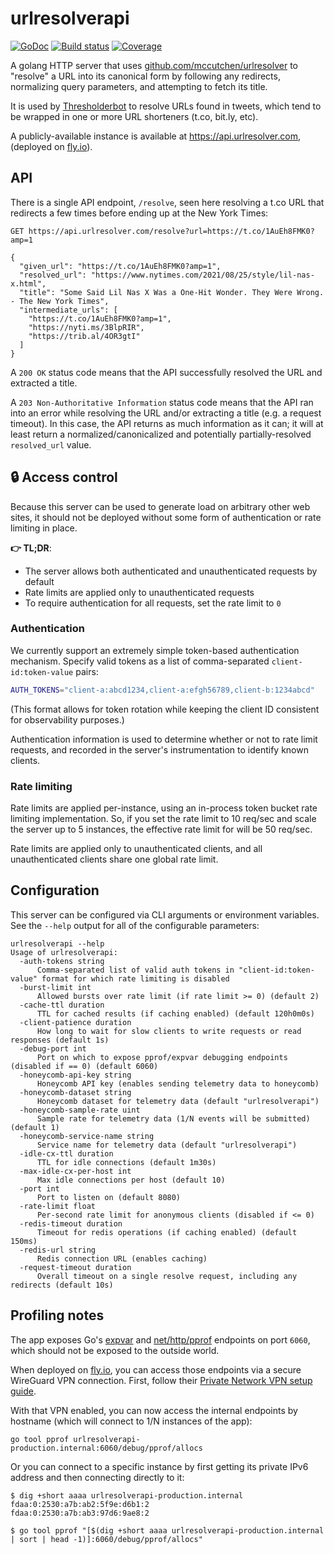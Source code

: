 # urlresolverapi

[![GoDoc](https://pkg.go.dev/badge/github.com/mccutchen/urlresolverapi)](https://pkg.go.dev/github.com/mccutchen/urlresolverapi)
[![Build status](https://github.com/mccutchen/urlresolverapi/actions/workflows/test.yaml/badge.svg)](https://github.com/mccutchen/urlresolverapi/actions/workflows/test.yaml)
[![Coverage](https://codecov.io/gh/mccutchen/urlresolverapi/branch/main/graph/badge.svg)](https://codecov.io/gh/mccutchen/urlresolverapi)

A golang HTTP server that uses [github.com/mccutchen/urlresolver][pkg] to
"resolve" a URL into its canonical form by following any redirects, normalizing
query parameters, and attempting to fetch its title.

It is used by [Thresholderbot][] to resolve URLs found in tweets, which tend to
be wrapped in one or more URL shorteners (t.co, bit.ly, etc).

A publicly-available instance is available at https://api.urlresolver.com,
(deployed on [fly.io](https://fly.io)).

## API

There is a single API endpoint, `/resolve`, seen here resolving a t.co URL that redirects a
few times before ending up at the New York Times:

```
GET https://api.urlresolver.com/resolve?url=https://t.co/1AuEh8FMK0?amp=1

{
  "given_url": "https://t.co/1AuEh8FMK0?amp=1",
  "resolved_url": "https://www.nytimes.com/2021/08/25/style/lil-nas-x.html",
  "title": "Some Said Lil Nas X Was a One-Hit Wonder. They Were Wrong. - The New York Times",
  "intermediate_urls": [
    "https://t.co/1AuEh8FMK0?amp=1",
    "https://nyti.ms/3BlpRIR",
    "https://trib.al/4OR3gtI"
  ]
}
```

A `200 OK` status code means that the API successfully resolved the URL and
extracted a title.

A `203 Non-Authoritative Information` status code means that the API ran into
an error while resolving the URL and/or extracting a title (e.g. a request
timeout). In this case, the API returns as much information as it can; it will
at least return a normalized/canonicalized and potentially partially-resolved
`resolved_url` value.


## 🔒 Access control

Because this server can be used to generate load on arbitrary other web sites,
it should not be deployed without some form of authentication or rate limiting
in place.

**👉 TL;DR**:
- The server allows both authenticated and unauthenticated requests by default
- Rate limits are applied only to unauthenticated requests
- To require authentication for all requests, set the rate limit to `0`

### Authentication

We currently support an extremely simple token-based authentication mechanism.
Specify valid tokens as a list of comma-separated `client-id:token-value`
pairs:

```bash
AUTH_TOKENS="client-a:abcd1234,client-a:efgh56789,client-b:1234abcd"
```

(This format allows for token rotation while keeping the client ID consistent
for observability purposes.)

Authentication information is used to determine whether or not to rate limit
requests, and recorded in the server's instrumentation to identify known
clients.

### Rate limiting

Rate limits are applied per-instance, using an in-process token bucket rate
limiting implementation. So, if you set the rate limit to 10 req/sec and scale
the server up to 5 instances, the effective rate limit for will be 50 req/sec.

Rate limits are applied only to unauthenticated clients, and all
unauthenticated clients share one global rate limit.


## Configuration

This server can be configured via CLI arguments or environment variables. See
the `--help` output for all of the configurable parameters:

```
urlresolverapi --help
Usage of urlresolverapi:
  -auth-tokens string
      Comma-separated list of valid auth tokens in "client-id:token-value" format for which rate limiting is disabled
  -burst-limit int
      Allowed bursts over rate limit (if rate limit >= 0) (default 2)
  -cache-ttl duration
      TTL for cached results (if caching enabled) (default 120h0m0s)
  -client-patience duration
      How long to wait for slow clients to write requests or read responses (default 1s)
  -debug-port int
      Port on which to expose pprof/expvar debugging endpoints (disabled if == 0) (default 6060)
  -honeycomb-api-key string
      Honeycomb API key (enables sending telemetry data to honeycomb)
  -honeycomb-dataset string
      Honeycomb dataset for telemetry data (default "urlresolverapi")
  -honeycomb-sample-rate uint
      Sample rate for telemetry data (1/N events will be submitted) (default 1)
  -honeycomb-service-name string
      Service name for telemetry data (default "urlresolverapi")
  -idle-cx-ttl duration
      TTL for idle connections (default 1m30s)
  -max-idle-cx-per-host int
      Max idle connections per host (default 10)
  -port int
      Port to listen on (default 8080)
  -rate-limit float
      Per-second rate limit for anonymous clients (disabled if <= 0)
  -redis-timeout duration
      Timeout for redis operations (if caching enabled) (default 150ms)
  -redis-url string
      Redis connection URL (enables caching)
  -request-timeout duration
      Overall timeout on a single resolve request, including any redirects (default 10s)
```


## Profiling notes

The app exposes Go's [expvar][] and [net/http/pprof][pprof] endpoints on port
`6060`, which should not be exposed to the outside world.

When deployed on [fly.io], you can access those endpoints via a secure
WireGuard VPN connection.  First, follow their [Private Network VPN setup guide][vpn].

With that VPN enabled, you can now access the internal endpoints by hostname
(which will connect to 1/N instances of the app):

```
go tool pprof urlresolverapi-production.internal:6060/debug/pprof/allocs
```

Or you can connect to a specific instance by first getting its private IPv6
address and then connecting directly to it:

```
$ dig +short aaaa urlresolverapi-production.internal
fdaa:0:2530:a7b:ab2:5f9e:d6b1:2
fdaa:0:2530:a7b:ab3:97d6:9ae8:2

$ go tool pprof "[$(dig +short aaaa urlresolverapi-production.internal | sort | head -1)]:6060/debug/pprof/allocs"
```


[pkg]: https://github.com/mccutchen/urlresolver
[Thresholderbot]: https://thresholderbot.com/
[purell]: https://github.com/PuerkitoBio/purell
[blog]: https://www.agwa.name/blog/post/preventing_server_side_request_forgery_in_golangs
[expvar]: https://golang.org/pkg/expvar/
[pprof]: https://golang.org/pkg/net/http/pprof/
[fly.io]: https://fly.io/
[vpn]: https://fly.io/docs/reference/private-networking/#private-network-vpn
